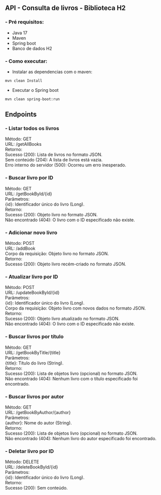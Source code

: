 

## API - Consulta de livros - Biblioteca H2

### - Pré requisitos:
- Java 17
- Maven
- Spring boot
- Banco de dados H2


### - Como executar:

 - Instalar as dependencias com o maven:
 ```bash
mvn clean Install
```

- Executar o Spring boot
```bash
mvn clean spring-boot:run
```


## Endpoints

### - Listar todos os livros<br>
Método: GET<br>
URL: /getAllBooks<br>
Retorno:<br>
Sucesso (200): Lista de livros no formato JSON.<br>
Sem conteúdo (204): A lista de livros está vazia.<br>
Erro interno do servidor (500): Ocorreu um erro inesperado.


### - Buscar livro por ID<br>
Método: GET<br>
URL: /getBookById/{id}<br>
Parâmetros:<br>
{id}: Identificador único do livro (Long).<br>
Retorno:<br>
Sucesso (200): Objeto livro no formato JSON.<br>
Não encontrado (404): O livro com o ID especificado não existe.


### - Adicionar novo livro<br>
Método: POST<br>
URL: /addBook<br>
Corpo da requisição: Objeto livro no formato JSON.<br>
Retorno:<br>
Sucesso (200): Objeto livro recém-criado no formato JSON.


### - Atualizar livro por ID<br>
Método: POST<br>
URL: /updateBookById/{id}<br>
Parâmetros:<br>
{id}: Identificador único do livro (Long).<br>
Corpo da requisição: Objeto livro com novos dados no formato JSON.<br>
Retorno:<br>
Sucesso (200): Objeto livro atualizado no formato JSON.<br>
Não encontrado (404): O livro com o ID especificado não existe.


### - Buscar livros por título<br>
Método: GET<br>
URL: /getBookByTitle/{title}<br>
Parâmetros:<br>
{title}: Título do livro (String).<br>
Retorno:<br>
Sucesso (200): Lista de objetos livro (opcional) no formato JSON.<br>
Não encontrado (404): Nenhum livro com o título especificado foi encontrado.<br>


### - Buscar livros por autor<br>
Método: GET<br>
URL: /getBookByAuthor/{author}<br>
Parâmetros:<br>
{author}: Nome do autor (String).<br>
Retorno:<br>
Sucesso (200): Lista de objetos livro (opcional) no formato JSON.<br>
Não encontrado (404): Nenhum livro do autor especificado foi encontrado.


### - Deletar livro por ID<br>
Método: DELETE<br>
URL: /deleteBookById/{id}<br>
Parâmetros:<br>
{id}: Identificador único do livro (Long).<br>
Retorno:<br>
Sucesso (200): Sem conteúdo.<br>
